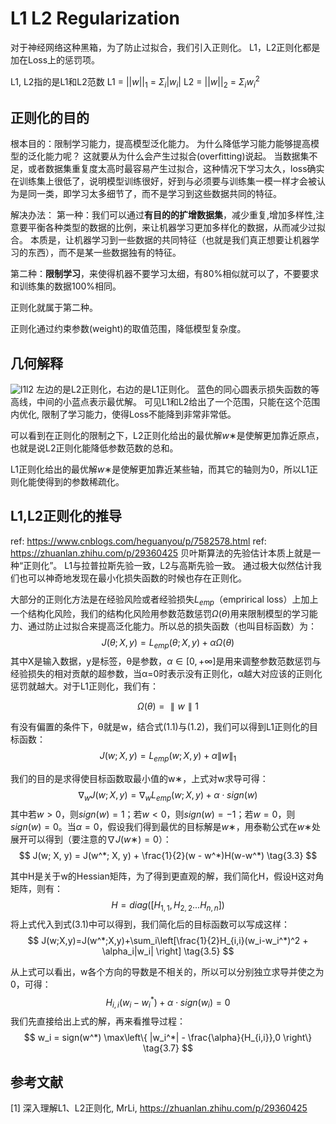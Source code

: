 # L1 L2 Regularization

对于神经网络这种黑箱，为了防止过拟合，我们引入正则化。
L1，L2正则化都是加在Loss上的惩罚项。

L1, L2指的是L1和L2范数
L1 = $||w||_1$ = $\Sigma_{i}|w_i|$
L2 = $||w||_2$ = $\Sigma_{i}{w_i^2}$

## 正则化的目的
根本目的：限制学习能力，提高模型泛化能力。
为什么降低学习能力能够提高模型的泛化能力呢？
这就要从为什么会产生过拟合(overfitting)说起。
当数据集不足，或者数据集重复度太高时最容易产生过拟合，这种情况下学习太久，loss确实在训练集上很低了，说明模型训练很好，好到与必须要与训练集一模一样才会被认为是同一类，即学习太多细节了，而不是学习到这些数据共同的特征。

解决办法：
第一种：我们可以通过**有目的的扩增数据集**，减少重复,增加多样性,注意要平衡各种类型的数据的比例，来让机器学习更加多样化的数据，从而减少过拟合。
本质是，让机器学习到一些数据的共同特征（也就是我们真正想要让机器学习的东西），而不是某一些数据独有的特征。

第二种：**限制学习**，来使得机器不要学习太细，有80%相似就可以了，不要要求和训练集的数据100%相同。

正则化就属于第二种。

正则化通过约束参数(weight)的取值范围，降低模型复杂度。

## 几何解释
![l1l2](./pages_ai/nn_thinking/res/l1l2.png)
左边的是L2正则化，右边的是L1正则化。
蓝色的同心圆表示损失函数的等高线，中间的小蓝点表示最优解。
可见L1和L2给出了一个范围，只能在这个范围内优化, 限制了学习能力，使得Loss不能降到非常非常低。

可以看到在正则化的限制之下，L2正则化给出的最优解$w∗$是使解更加靠近原点，也就是说L2正则化能降低参数范数的总和。

L1正则化给出的最优解$w∗$是使解更加靠近某些轴，而其它的轴则为0，所以L1正则化能使得到的参数稀疏化。

## L1,L2正则化的推导
ref: https://www.cnblogs.com/heguanyou/p/7582578.html
ref: https://zhuanlan.zhihu.com/p/29360425
贝叶斯算法的先验估计本质上就是一种“正则化”。
L1与拉普拉斯先验一致，L2与高斯先验一致。
通过极大似然估计我们也可以神奇地发现在最小化损失函数的时候也存在正则化。

大部分的正则化方法是在经验风险或者经验损失$L_{emp}$（emprirical loss）上加上一个结构化风险，我们的结构化风险用参数范数惩罚$Ω(θ)$用来限制模型的学习能力、通过防止过拟合来提高泛化能力。所以总的损失函数（也叫目标函数）为：
$$
J(\theta; X, y) = L_{emp}(\theta; X, y) + \alpha\Omega(\theta) \tag{1.1}
$$
其中X是输入数据，y是标签，θ是参数，$α∈[0,+∞]$是用来调整参数范数惩罚与经验损失的相对贡献的超参数，当α=0时表示没有正则化，α越大对应该的正则化惩罚就越大。对于L1正则化，我们有：

$$
Ω(θ)=∥w∥1 \tag{1.2}
$$

有没有偏置的条件下，θ就是w，结合式(1.1)与(1.2)，我们可以得到L1正则化的目标函数：
$$
J(w; X, y) = L_{emp}(w; X, y) + \alpha\|w\|_1  \tag{3.1}
$$

我们的目的是求得使目标函数取最小值的w∗，上式对w求导可得：
$$
\nabla_w J(w; X, y) = \nabla_w L_{emp}(w; X, y) + \alpha \cdot sign(w) \tag{3.2}
$$
其中若$w>0$，则$sign(w)=1$；若$w<0$，则$sign(w)=−1$；若$w=0$，则$sign(w)=0$。当$α=0$，假设我们得到最优的目标解是$w∗$，用泰勒公式在$w∗$处展开可以得到（要注意的$∇J(w∗)=0$）：
$$
J(w; X, y) = J(w^*; X, y) + \frac{1}{2}(w - w^*)H(w-w^*) \tag{3.3}
$$

其中H是关于w的Hessian矩阵，为了得到更直观的解，我们简化H，假设H这对角矩阵，则有：
$$
H = diag([H_{1,1},H_{2,2}...H_{n,n}]) \tag{3.4}
$$
将上式代入到式(3.1)中可以得到，我们简化后的目标函数可以写成这样：
$$
J(w;X,y)=J(w^*;X,y)+\sum_i\left[\frac{1}{2}H_{i,i}(w_i-w_i^*)^2 + \alpha_i|w_i| \right] \tag{3.5}
$$

从上式可以看出，w各个方向的导数是不相关的，所以可以分别独立求导并使之为0，可得：
$$
H_{i,i}(w_i-w_i^*)+\alpha \cdot sign(w_i)=0 \tag{3.6}
$$
我们先直接给出上式的解，再来看推导过程：
$$
w_i = sign(w^*) \max\left\{ |w_i^*| - \frac{\alpha}{H_{i,i}},0 \right\} \tag{3.7}
$$


## 参考文献

[1] 深入理解L1、L2正则化, MrLi, https://zhuanlan.zhihu.com/p/29360425